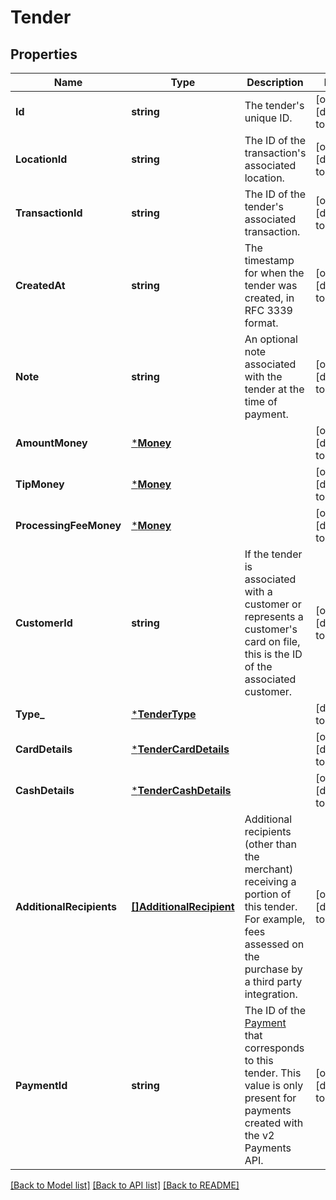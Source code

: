 # Tender

## Properties
Name | Type | Description | Notes
------------ | ------------- | ------------- | -------------
**Id** | **string** | The tender&#x27;s unique ID. | [optional] [default to null]
**LocationId** | **string** | The ID of the transaction&#x27;s associated location. | [optional] [default to null]
**TransactionId** | **string** | The ID of the tender&#x27;s associated transaction. | [optional] [default to null]
**CreatedAt** | **string** | The timestamp for when the tender was created, in RFC 3339 format. | [optional] [default to null]
**Note** | **string** | An optional note associated with the tender at the time of payment. | [optional] [default to null]
**AmountMoney** | [***Money**](Money.md) |  | [optional] [default to null]
**TipMoney** | [***Money**](Money.md) |  | [optional] [default to null]
**ProcessingFeeMoney** | [***Money**](Money.md) |  | [optional] [default to null]
**CustomerId** | **string** | If the tender is associated with a customer or represents a customer&#x27;s card on file, this is the ID of the associated customer. | [optional] [default to null]
**Type_** | [***TenderType**](TenderType.md) |  | [default to null]
**CardDetails** | [***TenderCardDetails**](TenderCardDetails.md) |  | [optional] [default to null]
**CashDetails** | [***TenderCashDetails**](TenderCashDetails.md) |  | [optional] [default to null]
**AdditionalRecipients** | [**[]AdditionalRecipient**](AdditionalRecipient.md) | Additional recipients (other than the merchant) receiving a portion of this tender. For example, fees assessed on the purchase by a third party integration. | [optional] [default to null]
**PaymentId** | **string** | The ID of the [Payment](#type-payment) that corresponds to this tender. This value is only present for payments created with the v2 Payments API. | [optional] [default to null]

[[Back to Model list]](../README.md#documentation-for-models) [[Back to API list]](../README.md#documentation-for-api-endpoints) [[Back to README]](../README.md)

